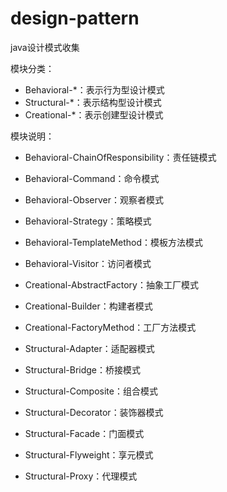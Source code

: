 # design-pattern
java设计模式收集

模块分类：

- Behavioral-*：表示行为型设计模式
- Structural-*：表示结构型设计模式
- Creational-*：表示创建型设计模式

模块说明：

- Behavioral-ChainOfResponsibility：责任链模式
- Behavioral-Command：命令模式
- Behavioral-Observer：观察者模式
- Behavioral-Strategy：策略模式
- Behavioral-TemplateMethod：模板方法模式
- Behavioral-Visitor：访问者模式


- Creational-AbstractFactory：抽象工厂模式
- Creational-Builder：构建者模式
- Creational-FactoryMethod：工厂方法模式


- Structural-Adapter：适配器模式
- Structural-Bridge：桥接模式
- Structural-Composite：组合模式
- Structural-Decorator：装饰器模式
- Structural-Facade：门面模式
- Structural-Flyweight：享元模式
- Structural-Proxy：代理模式
